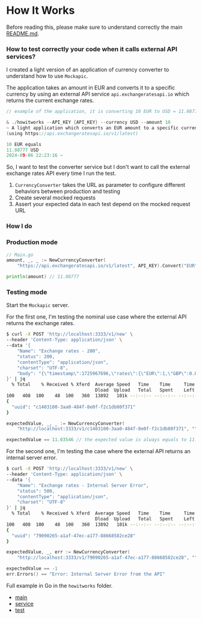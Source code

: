 # How It Works

Before reading this, please make sure to understand correctly the main [README.md](https://github.com/joakim-ribier/mockapic).

### How to test correctly your code when it calls external API services?

I created a light version of an application of currency converter to understand how to use `Mockapic`.

The application takes an amount in EUR and converts it to a specific currency by using an external API service `api.exchangeratesapi.io` which returns the current exchange rates.

```go
// example of the application, it is converting 10 EUR to USD = 11.08777 USD

& ./howitworks --API_KEY {API_KEY} --currency USD --amount 10
~ A light application which converts an EUR amount to a specific currency.
(using https://api.exchangeratesapi.io/v1/latest)

10 EUR equals
11.08777 USD
2024-09-06 22:23:16 ~
```

So, I want to test the converter service but I don't want to call the external exchange rates API every time I run the test.

1. `CurrencyConverter` takes the URL as parameter to configure different behaviors between production and testing
2. Create several mocked requests
3. Assert your expected data in each test depend on the mocked request URL

### How I do

### Production mode

```go
// Main.go
amount, _, _ := NewCurrencyConverter(
	"https://api.exchangeratesapi.io/v1/latest", API_KEY).Convert("EUR", "USD", 10)

println(amount) // 11.08777
```

### Testing mode

Start the `Mockapic` server.

For the first one, I'm testing the nominal use case where the external API returns the exchange rates.

```bash
$ curl -X POST 'http://localhost:3333/v1/new' \
--header 'Content-Type: application/json' \
--data '{
    "Name": "Exchange rates - 200",
    "status": 200,
    "contentType": "application/json",
    "charset": "UTF-8",
    "body": "{\"timestamp\":1725967696,\"rates\":{\"EUR\":1,\"GBP\":0.842772,\"KZT\":527.025041,\"USD\":1.103546}}"
}' | jq
  % Total    % Received % Xferd  Average Speed   Time    Time     Time  Current
                                 Dload  Upload   Total   Spent    Left  Speed
100   408  100    48  100   360  13892   101k --:--:-- --:--:-- --:--:--  132k
{
  "uuid": "c1403100-3aa0-484f-8e0f-f2c1db80f371"
}
```

```go
expectedValue, _, _ := NewCurrencyConverter(
	"http://localhost:3333/v1/c1403100-3aa0-484f-8e0f-f2c1db80f371", "").Convert("EUR", "USD", 10)

expectedValue == 11.03546 // the expected value is always equals to 11.03546, the rate does not change because the data is mocked
```

For the second one, I'm testing the case where the external API returns an internal server error.

```bash
$ curl -X POST 'http://localhost:3333/v1/new' \
--header 'Content-Type: application/json' \
--data '{
    "Name": "Exchange rates - Internal Server Error",
    "status": 500,
    "contentType": "application/json",
    "charset": "UTF-8"
}' | jq
  % Total    % Received % Xferd  Average Speed   Time    Time     Time  Current
                                 Dload  Upload   Total   Spent    Left  Speed
100   408  100    48  100   360  13892   101k --:--:-- --:--:-- --:--:--  132k
{
  "uuid": "79090265-a1af-47ec-a177-88668582ce28"
}
```

```go
expectedValue, _, err := NewCurrencyConverter(
	"http://localhost:3333/v1/79090265-a1af-47ec-a177-88668582ce28", "").Convert("EUR", "USD", 10)

expectedValue == -1
err.Errors() == "Error: Internal Server Error from the API"
```

Full example in Go in the `howitworks` folder.

* [main](main.go)
* [service](currency_converter.go)
* [test](currency_converter_test.go)